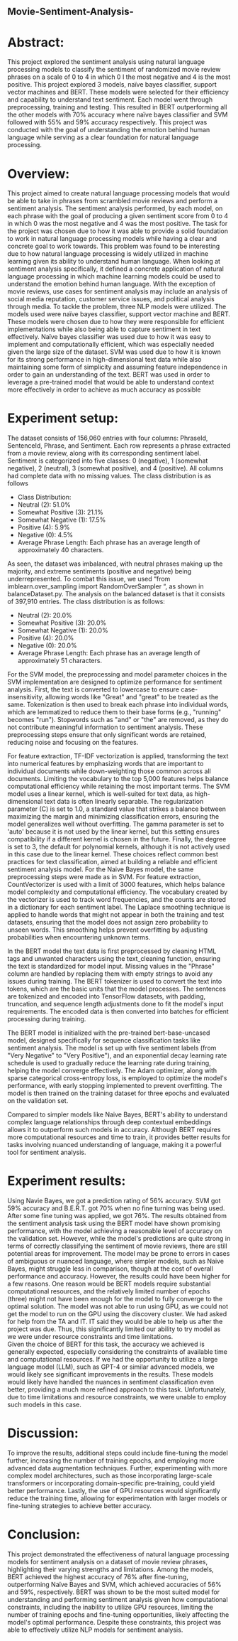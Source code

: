 ## Movie-Sentiment-Analysis-

# Abstract: 
This project explored the sentiment analysis using natural language processing models to classify the sentiment of randomized movie review phrases on a scale of 0 to 4 in which 0 I the most negative and 4 is the most positive. This project explored 3 models, naïve bayes classifier, support vector machines and BERT. These models were selected for their efficiency and capability to understand text sentiment. Each model went through preprocessing, training and testing. This resulted in BERT outperforming all the other models with 70% accuracy where naïve bayes classifier and SVM followed with 55% and 59% accuracy respectively. This project was conducted with the goal of understanding the emotion behind human language while serving as a clear foundation for natural language processing.

# Overview:
This project aimed to create natural language processing models that would be able to take in phrases from scrambled movie reviews and perform a sentiment analysis. The sentiment analysis performed, by each model, on each phrase with the goal of producing a given sentiment score from 0 to 4 in which 0 was the most negative and 4 was the most positive. The task for the project was chosen due to how it was able to provide a solid foundation to work in natural language processing models while having a clear and concrete goal to work towards.
This problem was found to be interesting due to how natural language processing is widely utilized in machine learning given its ability to understand human language. When looking at sentiment analysis specifically, it defined a concrete application of natural language processing in which machine learning models could be used to understand the emotion behind human language. With the exception of movie reviews, use cases for sentiment analysis may include an analysis of social media reputation, customer service issues, and political analysis through media.
To tackle the problem, three NLP models were utilized. The models used were naïve bayes classifier, support vector machine and BERT. These models were chosen due to how they were responsible for efficient implementations while also being able to capture sentiment in text effectively.
Naïve bayes classifier was used due to how it was easy to implement and computationally efficient, which was especially needed given the large size of the dataset. SVM was used due to how it is known for its strong performance in high-dimensional text data while also maintaining some form of simplicity and assuming feature independence in order to gain an understanding of the text. BERT was used in order to leverage a pre-trained model that would be able to understand context more effectively in order to achieve as much accuracy as possible

# Experiment setup:
The dataset consists of 156,060 entries with four columns: PhraseId, SentenceId, Phrase, and Sentiment. Each row represents a phrase extracted from a movie review, along with its corresponding sentiment label. Sentiment is categorized into five classes: 0 (negative), 1 (somewhat negative), 2 (neutral), 3 (somewhat positive), and 4 (positive). All columns had complete data with no missing values. The class distribution is as follows 

* 	Class Distribution:
  * Neutral (2): 51.0%
  * Somewhat Positive (3): 21.1%
  * Somewhat Negative (1): 17.5%
  * Positive (4): 5.9%
  * Negative (0): 4.5%
* 	Average Phrase Length: Each phrase has an average length of approximately 40 characters.

As seen, the dataset was imbalanced, with neutral phrases making up the majority, and extreme sentiments (positive and negative) being underrepresented. To combat this issue, we used “from imblearn.over_sampling import RandomOverSampler “, as shown in balanceDataset.py.  The analysis on the balanced dataset is that it consists of 397,910 entries. The class distribution is as follows:

*	Neutral (2): 20.0%
*	Somewhat Positive (3): 20.0%
*	Somewhat Negative (1): 20.0%
*	Positive (4): 20.0%
*	Negative (0): 20.0%
*	Average Phrase Length: Each phrase has an average length of approximately 51 characters.
  
For the SVM model, the preprocessing and model parameter choices in the SVM implementation are designed to optimize performance for sentiment analysis. First, the text is converted to lowercase to ensure case-insensitivity, allowing words like "Great" and "great" to be treated as the same. Tokenization is then used to break each phrase into individual words, which are lemmatized to reduce them to their base forms (e.g., "running" becomes "run"). Stopwords such as "and" or "the" are removed, as they do not contribute meaningful information to sentiment analysis. These preprocessing steps ensure that only significant words are retained, reducing noise and focusing on the features.

For feature extraction, TF-IDF vectorization is applied, transforming the text into numerical features by emphasizing words that are important to individual documents while down-weighting those common across all documents. Limiting the vocabulary to the top 5,000 features helps balance computational efficiency while retaining the most important terms.
The SVM model uses a linear kernel, which is well-suited for text data, as high-dimensional text data is often linearly separable. The regularization parameter (C) is set to 1.0, a standard value that strikes a balance between maximizing the margin and minimizing classification errors, ensuring the model generalizes well without overfitting. The gamma parameter is set to 'auto' because it is not used by the linear kernel, but this setting ensures compatibility if a different kernel is chosen in the future. Finally, the degree is set to 3, the default for polynomial kernels, although it is not actively used in this case due to the linear kernel. These choices reflect common best practices for text classification, aimed at building a reliable and efficient sentiment analysis model.
For the Naive Bayes model, the same preprocessing steps were made as in SVM. For feature extraction, CountVectorizer is used with a limit of 3000 features, which helps balance model complexity and computational efficiency. The vocabulary created by the vectorizer is used to track word frequencies, and the counts are stored in a dictionary for each sentiment label. The Laplace smoothing technique is applied to handle words that might not appear in both the training and test datasets, ensuring that the model does not assign zero probability to unseen words. This smoothing helps prevent overfitting by adjusting probabilities when encountering unknown terms.

In the BERT model the text data is first preprocessed by cleaning HTML tags and unwanted characters using the text_cleaning function, ensuring the text is standardized for model input. Missing values in the "Phrase" column are handled by replacing them with empty strings to avoid any issues during training. The BERT tokenizer is used to convert the text into tokens, which are the basic units that the model processes. The sentences are tokenized and encoded into TensorFlow datasets, with padding, truncation, and sequence length adjustments done to fit the model's input requirements. The encoded data is then converted into batches for efficient processing during training.

The BERT model is initialized with the pre-trained bert-base-uncased model, designed specifically for sequence classification tasks like sentiment analysis. The model is set up with five sentiment labels (from "Very Negative" to "Very Positive"), and an exponential decay learning rate schedule is used to gradually reduce the learning rate during training, helping the model converge effectively. The Adam optimizer, along with sparse categorical cross-entropy loss, is employed to optimize the model's performance, with early stopping implemented to prevent overfitting. The model is then trained on the training dataset for three epochs and evaluated on the validation set.

Compared to simpler models like Naive Bayes, BERT's ability to understand complex language relationships through deep contextual embeddings allows it to outperform such models in accuracy. Although BERT requires more computational resources and time to train, it provides better results for tasks involving nuanced understanding of language, making it a powerful tool for sentiment analysis.

# Experiment results:
Using Navie Bayes, we got a prediction rating of 56% accuracy. SVM got 59% accuracy and B.E.R.T. got 70% when no fine turning was being used. After some fine tuning was applied, we got 76%.
The results obtained from the sentiment analysis task using the BERT model have shown promising performance, with the model achieving a reasonable level of accuracy on the validation set. However, while the model's predictions are quite strong in terms of correctly classifying the sentiment of movie reviews, there are still potential areas for improvement. The model may be prone to errors in cases of ambiguous or nuanced language, where simpler models, such as Naive Bayes, might struggle less in comparison, though at the cost of overall performance and accuracy.
However, the results could have been higher for a few reasons. One reason would be BERT models require substantial computational resources, and the relatively limited number of epochs (three) might not have been enough for the model to fully converge to the optimal solution. The model was not able to run using GPU, as we could not get the model to run on the GPU using the discovery cluster. We had asked for help from the TA and IT. IT said they would be able to help us after the project was due. Thus, this significantly limited our ability to try model as we were under resource constraints and time limitations.  
Given the choice of BERT for this task, the accuracy we achieved is generally expected, especially considering the constraints of available time and computational resources. If we had the opportunity to utilize a large language model (LLM), such as GPT-4 or similar advanced models, we would likely see significant improvements in the results. These models would likely have handled the nuances in sentiment classification even better, providing a much more refined approach to this task. Unfortunately, due to time limitations and resource constraints, we were unable to employ such models in this case.

# Discussion: 
To improve the results, additional steps could include fine-tuning the model further, increasing the number of training epochs, and employing more advanced data augmentation techniques. Further, experimenting with more complex model architectures, such as those incorporating large-scale transformers or incorporating domain-specific pre-training, could yield better performance. Lastly, the use of GPU resources would significantly reduce the training time, allowing for experimentation with larger models or fine-tuning strategies to achieve better accuracy.

# Conclusion: 
This project demonstrated the effectiveness of natural language processing models for sentiment analysis on a dataset of movie review phrases, highlighting their varying strengths and limitations. Among the models, BERT achieved the highest accuracy of 76% after fine-tuning, outperforming Naïve Bayes and SVM, which achieved accuracies of 56% and 59%, respectively. BERT was shown to be the most suited model for understanding and performing sentiment analysis given how computational constraints, including the inability to utilize GPU resources, limiting the number of training epochs and fine-tuning opportunities, likely affecting the model's optimal performance. Despite these constraints, this project was able to effectively utilize NLP models for sentiment analysis.
